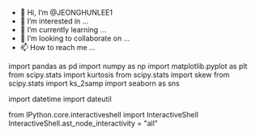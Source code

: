 - 👋 Hi, I’m @JEONGHUNLEE1
- 👀 I’m interested in ...
- 🌱 I’m currently learning ...
- 💞️ I’m looking to collaborate on ...
- 📫 How to reach me ...

<!---
JEONGHUNLEE1/JEONGHUNLEE1 is a ✨ special ✨ repository because its `README.md` (this file) appears on your GitHub profile.
You can click the Preview link to take a look at your changes.
--->
import pandas as pd
import numpy as np
import matplotlib.pyplot as plt
from scipy.stats import kurtosis
from scipy.stats import skew
from scipy.stats import ks_2samp
import seaborn as sns

import datetime
import dateutil

from IPython.core.interactiveshell import InteractiveShell
InteractiveShell.ast_node_interactivity = "all"
